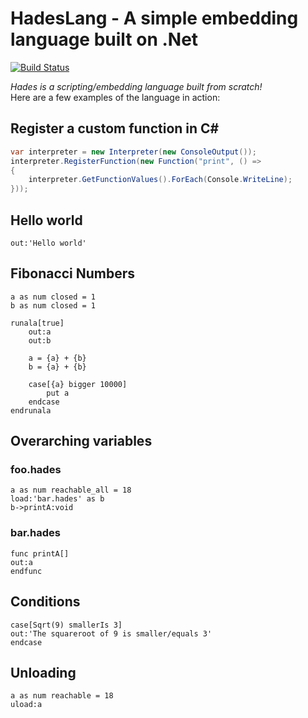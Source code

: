 # HadesLang - A simple embedding language built on .Net
[![Build Status](https://travis-ci.org/Azer0s/HadesLang.svg?branch=master)](https://travis-ci.org/Azer0s/HadesLang)


*Hades is a scripting/embedding language built from scratch!*
<br>
Here are a few examples of the language in action:

## Register a custom function in C#
```cs
var interpreter = new Interpreter(new ConsoleOutput());
interpreter.RegisterFunction(new Function("print", () =>
{
    interpreter.GetFunctionValues().ForEach(Console.WriteLine);
}));
```

## Hello world
```
out:'Hello world'
```

## Fibonacci Numbers
```
a as num closed = 1
b as num closed = 1

runala[true]
    out:a
    out:b

    a = {a} + {b}
    b = {a} + {b}

    case[{a} bigger 10000]
        put a
    endcase
endrunala
```

## Overarching variables
### foo.hades
```
a as num reachable_all = 18
load:'bar.hades' as b
b->printA:void
```
### bar.hades
```
func printA[]
out:a
endfunc
```

## Conditions
```
case[Sqrt(9) smallerIs 3]
out:'The squareroot of 9 is smaller/equals 3'
endcase
```

## Unloading
```
a as num reachable = 18
uload:a
```
